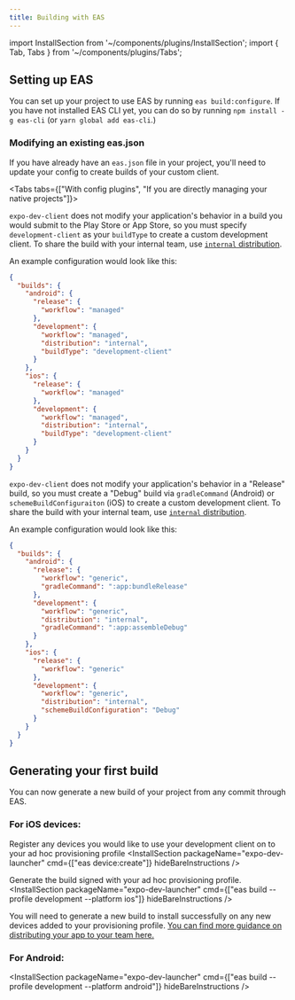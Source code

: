 ```yaml
---
title: Building with EAS
---
```


import InstallSection from '~/components/plugins/InstallSection';
import { Tab, Tabs } from '~/components/plugins/Tabs';

## Setting up EAS

You can set up your project to use EAS by running `eas build:configure`.  If you have not installed EAS CLI yet, you can do so by running `npm install -g eas-cli` (or `yarn global add eas-cli`.)



### Modifying an existing eas.json

If you have already have an `eas.json` file in your project, you'll need to update your config to create builds of your custom client.

<Tabs tabs={["With config plugins", "If you are directly managing your native projects"]}>

<Tab >

`expo-dev-client` does not modify your application's behavior in a build you would submit to the Play Store or App Store, so you must specify `development-client` as your `buildType` to create a custom development client.
To share the build with your internal team, use [`internal` distribution](/build/internal-distribution.md).

An example configuration would look like this:
```json
{
  "builds": {
    "android": {
      "release": {
        "workflow": "managed"
      },
      "development": {
        "workflow": "managed",
        "distribution": "internal",
        "buildType": "development-client"
      }
    },
    "ios": {
      "release": {
        "workflow": "managed"
      },
      "development": {
        "workflow": "managed",
        "distribution": "internal",
        "buildType": "development-client"
      }
    }
  }
}
```
</Tab>
<Tab>

`expo-dev-client` does not modify your application's behavior in a "Release" build, so you must create a "Debug" build via `gradleCommand` (Android) or `schemeBuildConfiguraiton` (iOS) to create a custom development client.
To share the build with your internal team, use [`internal` distribution](/build/internal-distribution.md).

An example configuration would look like this:
```json
{
  "builds": {
    "android": {
      "release": {
        "workflow": "generic",
        "gradleCommand": ":app:bundleRelease"
      },
      "development": {
        "workflow": "generic",
        "distribution": "internal",
        "gradleCommand": ":app:assembleDebug"
      }
    },
    "ios": {
      "release": {
        "workflow": "generic"
      },
      "development": {
        "workflow": "generic",
        "distribution": "internal",
        "schemeBuildConfiguration": "Debug"
      }
    }
  }
}
```
</Tab>
</Tabs>

## Generating your first build

You can now generate a new build of your project from any commit through EAS.

### For iOS devices:

Register any devices you would like to use your development client on to your ad hoc provisioning profile
<InstallSection packageName="expo-dev-launcher" cmd={["eas device:create"]} hideBareInstructions />

Generate the build signed with your ad hoc provisioning profile.
<InstallSection packageName="expo-dev-launcher" cmd={["eas build --profile development --platform ios"]} hideBareInstructions />

You will need to generate a new build to install successfully on any new devices added to your provisioning profile.  [You can find more guidance on distributing your app to your team here.](https://docs.expo.io/build/internal-distribution/)

### For Android:

<InstallSection packageName="expo-dev-launcher" cmd={["eas build --profile development --platform android"]} hideBareInstructions />
